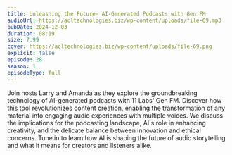 ```yaml
---
title: Unleashing the Future- AI-Generated Podcasts with Gen FM 
audioUrl: https://acltechnologies.biz/wp-content/uploads/file-69.mp3
pubDate: 2024-12-03
duration: 08:19
size: 7.99
cover: https://acltechnologies.biz/wp-content/uploads/file-69.png
explicit: false
episode: 28
season: 1
episodeType: full
---
```

Join hosts Larry and Amanda as they explore the groundbreaking technology of AI-generated podcasts with 11 Labs' Gen FM. Discover how this tool revolutionizes content creation, enabling the transformation of any material into engaging audio experiences with multiple voices. We discuss the implications for the podcasting landscape, AI's role in enhancing creativity, and the delicate balance between innovation and ethical concerns. Tune in to learn how AI is shaping the future of audio storytelling and what it means for creators and listeners alike.